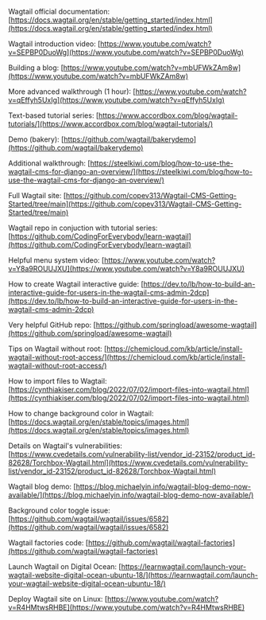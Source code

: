 Wagtail official documentation: [https://docs.wagtail.org/en/stable/getting_started/index.html](https://docs.wagtail.org/en/stable/getting_started/index.html)

Wagtail introduction video: [https://www.youtube.com/watch?v=SEPBP0DuoWg](https://www.youtube.com/watch?v=SEPBP0DuoWg)

Building a blog: [https://www.youtube.com/watch?v=mbUFWkZAm8w](https://www.youtube.com/watch?v=mbUFWkZAm8w)

More advanced walkthrough (1 hour): [https://www.youtube.com/watch?v=qEffyh5UxIg](https://www.youtube.com/watch?v=qEffyh5UxIg)

Text-based tutorial series: [https://www.accordbox.com/blog/wagtail-tutorials/](https://www.accordbox.com/blog/wagtail-tutorials/)

Demo (bakery): [https://github.com/wagtail/bakerydemo](https://github.com/wagtail/bakerydemo)

Additional walkthrough: [https://steelkiwi.com/blog/how-to-use-the-wagtail-cms-for-django-an-overview/](https://steelkiwi.com/blog/how-to-use-the-wagtail-cms-for-django-an-overview/)

Full Wagtail site: [https://github.com/copev313/Wagtail-CMS-Getting-Started/tree/main](https://github.com/copev313/Wagtail-CMS-Getting-Started/tree/main)

Wagtail repo in conjuction with tutorial series: [https://github.com/CodingForEverybody/learn-wagtail](https://github.com/CodingForEverybody/learn-wagtail)

Helpful menu system video: [https://www.youtube.com/watch?v=Y8a9ROUUJXU](https://www.youtube.com/watch?v=Y8a9ROUUJXU)

How to create Wagtail interactive guide: [https://dev.to/lb/how-to-build-an-interactive-guide-for-users-in-the-wagtail-cms-admin-2dcp](https://dev.to/lb/how-to-build-an-interactive-guide-for-users-in-the-wagtail-cms-admin-2dcp)

Very helpful GitHub repo: [https://github.com/springload/awesome-wagtail](https://github.com/springload/awesome-wagtail)

Tips on Wagtail without root: [https://chemicloud.com/kb/article/install-wagtail-without-root-access/](https://chemicloud.com/kb/article/install-wagtail-without-root-access/)

How to import files to Wagtail: [https://cynthiakiser.com/blog/2022/07/02/import-files-into-wagtail.html](https://cynthiakiser.com/blog/2022/07/02/import-files-into-wagtail.html)

How to change background color in Wagtail: [https://docs.wagtail.org/en/stable/topics/images.html](https://docs.wagtail.org/en/stable/topics/images.html)

Details on Wagtail's vulnerabilities: [https://www.cvedetails.com/vulnerability-list/vendor_id-23152/product_id-82628/Torchbox-Wagtail.html](https://www.cvedetails.com/vulnerability-list/vendor_id-23152/product_id-82628/Torchbox-Wagtail.html)

Wagtail blog demo: [https://blog.michaelyin.info/wagtail-blog-demo-now-available/](https://blog.michaelyin.info/wagtail-blog-demo-now-available/)

Background color toggle issue: [https://github.com/wagtail/wagtail/issues/6582](https://github.com/wagtail/wagtail/issues/6582)

Wagtail factories code: [https://github.com/wagtail/wagtail-factories](https://github.com/wagtail/wagtail-factories)

Launch Wagtail on Digital Ocean: [https://learnwagtail.com/launch-your-wagtail-website-digital-ocean-ubuntu-18/](https://learnwagtail.com/launch-your-wagtail-website-digital-ocean-ubuntu-18/)

Deploy Wagtail site on Linux: [https://www.youtube.com/watch?v=R4HMtwsRHBE](https://www.youtube.com/watch?v=R4HMtwsRHBE)
